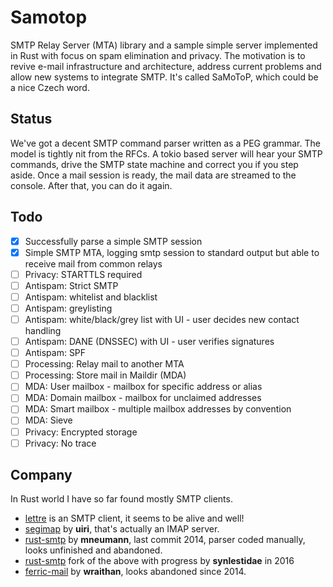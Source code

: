 # Samotop
SMTP Relay Server (MTA) library and a sample simple server implemented in Rust with focus on spam elimination and privacy. The motivation is to revive e-mail infrastructure and architecture, address current problems and allow new systems to integrate SMTP. It's called SaMoToP, which could be a nice Czech word.
## Status
We've got a decent SMTP command parser written as a PEG grammar. The model is tightly nit from the RFCs. A tokio based server will hear your SMTP commands, drive the SMTP state machine and correct you if you step aside. Once a mail session is ready, the mail data are streamed to the console. After that, you can do it again.
## Todo
- [x] Successfully parse a simple SMTP session
- [x] Simple SMTP MTA, logging smtp session to standard output but able to receive mail from common relays
- [ ] Privacy: STARTTLS required
- [ ] Antispam: Strict SMTP
- [ ] Antispam: whitelist and blacklist
- [ ] Antispam: greylisting
- [ ] Antispam: white/black/grey list with UI - user decides new contact handling
- [ ] Antispam: DANE (DNSSEC) with UI - user verifies signatures
- [ ] Antispam: SPF
- [ ] Processing: Relay mail to another MTA
- [ ] Processing: Store mail in Maildir (MDA)
- [ ] MDA: User mailbox - mailbox for specific address or alias
- [ ] MDA: Domain mailbox - mailbox for unclaimed addresses
- [ ] MDA: Smart mailbox - multiple mailbox addresses by convention
- [ ] MDA: Sieve
- [ ] Privacy: Encrypted storage
- [ ] Privacy: No trace

## Company
In Rust world I have so far found mostly SMTP clients.
* [lettre](https://github.com/lettre/lettre) is an SMTP client, it seems to be alive and well!
* [segimap](https://github.com/uiri/SEGIMAP) by **uiri**, that's actually an IMAP server.
* [rust-smtp](https://github.com/mneumann/rust-smtp) by **mneumann**, last commit 2014, parser coded manually, looks unfinished and abandoned.
* [rust-smtp](https://github.com/synlestidae/rust-smtp) fork of the above with progress by **synlestidae** in 2016
* [ferric-mail](https://github.com/wraithan/ferric-mail) by **wraithan**, looks abandoned since 2014.
